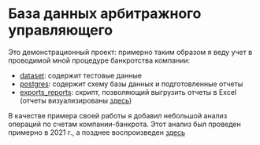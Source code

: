# База данных арбитражного управляющего

Это демонстрационный проект: примерно таким образом я веду учет в проводимой мной процедуре банкротства компании:

- [dataset](./dataset/): содержит тестовые данные
- [postgres](./postgres/): содержит схему базы данных и подготовленные отчеты
- [exports_reports](./export_reports.py): скрипт, позволяющий выгрузить отчеты в Excel (отчеты визуализированы [здесь](./reports.ipynb))


В качестве примера своей работы я добавил небольшой анализ операций по счетам компании-банкрота. Этот анализ был проведен примерно в 2021 г., а позднее воспроизведен [здесь](./analytics.ipynb)
